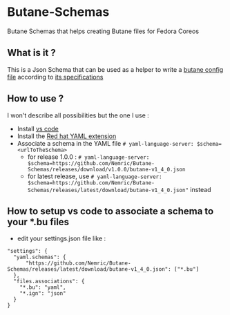 # Butane-Schemas
Butane Schemas that helps creating Butane files for Fedora Coreos

## What is it ?

This is a Json Schema that can be used as a helper to write a [butane config file](https://github.com/coreos/butane) according to [its specifications](https://github.com/coreos/butane/tree/main/docs)

## How to use ?

I won't describe all possibilities but the one I use :
  - Install [vs code](https://github.com/microsoft/vscode)
  - Install the [Red hat YAML extension](https://github.com/redhat-developer/vscode-yaml)
  - Associate a schema in the YAML file `# yaml-language-server: $schema=<urlToTheSchema>`
    - for release 1.0.0 : `# yaml-language-server: $schema=https://github.com/Nemric/Butane-Schemas/releases/download/v1.0.0/butane-v1_4_0.json`
    - for latest release, use `# yaml-language-server: $schema=https://github.com/Nemric/Butane-Schemas/releases/latest/download/butane-v1_4_0.json"` instead

## How to setup vs code to associate a schema to your *.bu files

  - edit your settings.json file like :
```
"settings": {
  "yaml.schemas": {
      "https://github.com/Nemric/Butane-Schemas/releases/latest/download/butane-v1_4_0.json": ["*.bu"]
  },
  "files.associations": {
    "*.bu": "yaml",
    "*.ign": "json"
  }
}
```
   
